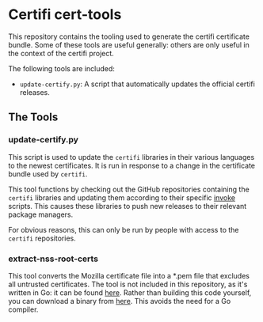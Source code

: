 # Certifi cert-tools

This repository contains the tooling used to generate the certifi certificate
bundle. Some of these tools are useful generally: others are only useful in the
context of the certifi project.

The following tools are included:

- `update-certify.py`: A script that automatically updates the official certifi
  releases.

## The Tools

### update-certify.py

This script is used to update the `certifi` libraries in their various languages
to the newest certificates. It is run in response to a change in the certificate
bundle used by `certifi`.

This tool functions by checking out the GitHub repositories containing the
`certifi` libraries and updating them according to their specific
[invoke](http://invoke.readthedocs.org/en/latest/) scripts. This causes these
libraries to push new releases to their relevant package managers.

For obvious reasons, this can only be run by people with access to the `certifi`
repositories.

### extract-nss-root-certs

This tool converts the Mozilla certificate file into a *.pem file that excludes
all untrusted certificates. The tool is not included in this repository, as it's
written in Go: it can be found
[here](https://github.com/certifi/extract-nss-root-certs). Rather than building
this code yourself, you can download a binary from
[here](https://github.com/certifi/extract-nss-root-certs/releases). This avoids
the need for a Go compiler.
